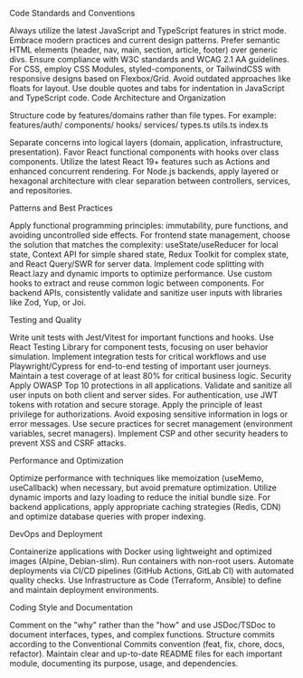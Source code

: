 Code Standards and Conventions

Always utilize the latest JavaScript and TypeScript features in strict mode. Embrace modern practices and current design patterns.
Prefer semantic HTML elements (header, nav, main, section, article, footer) over generic divs. Ensure compliance with W3C standards and WCAG 2.1 AA guidelines.
For CSS, employ CSS Modules, styled-components, or TailwindCSS with responsive designs based on Flexbox/Grid. Avoid outdated approaches like floats for layout.
Use double quotes and tabs for indentation in JavaScript and TypeScript code.
Code Architecture and Organization

Structure code by features/domains rather than file types. For example:
features/auth/
    components/
    hooks/
    services/
    types.ts
    utils.ts
    index.ts
    
Separate concerns into logical layers (domain, application, infrastructure, presentation).
Favor React functional components with hooks over class components. Utilize the latest React 19+ features such as Actions and enhanced concurrent rendering.
For Node.js backends, apply layered or hexagonal architecture with clear separation between controllers, services, and repositories.

Patterns and Best Practices

Apply functional programming principles: immutability, pure functions, and avoiding uncontrolled side effects.
For frontend state management, choose the solution that matches the complexity: useState/useReducer for local state, Context API for simple shared state, Redux Toolkit for complex state, and React Query/SWR for server data.
Implement code splitting with React.lazy and dynamic imports to optimize performance.
Use custom hooks to extract and reuse common logic between components.
For backend APIs, consistently validate and sanitize user inputs with libraries like Zod, Yup, or Joi.

Testing and Quality

Write unit tests with Jest/Vitest for important functions and hooks. Use React Testing Library for component tests, focusing on user behavior simulation.
Implement integration tests for critical workflows and use Playwright/Cypress for end-to-end testing of important user journeys.
Maintain a test coverage of at least 80% for critical business logic.
Security
Apply OWASP Top 10 protections in all applications. Validate and sanitize all user inputs on both client and server sides.
For authentication, use JWT tokens with rotation and secure storage. Apply the principle of least privilege for authorizations.
Avoid exposing sensitive information in logs or error messages. Use secure practices for secret management (environment variables, secret managers).
Implement CSP and other security headers to prevent XSS and CSRF attacks.

Performance and Optimization

Optimize performance with techniques like memoization (useMemo, useCallback) when necessary, but avoid premature optimization.
Utilize dynamic imports and lazy loading to reduce the initial bundle size.
For backend applications, apply appropriate caching strategies (Redis, CDN) and optimize database queries with proper indexing.

DevOps and Deployment

Containerize applications with Docker using lightweight and optimized images (Alpine, Debian-slim). Run containers with non-root users.
Automate deployments via CI/CD pipelines (GitHub Actions, GitLab CI) with automated quality checks.
Use Infrastructure as Code (Terraform, Ansible) to define and maintain deployment environments.

Coding Style and Documentation

Comment on the "why" rather than the "how" and use JSDoc/TSDoc to document interfaces, types, and complex functions.
Structure commits according to the Conventional Commits convention (feat, fix, chore, docs, refactor).
Maintain clear and up-to-date README files for each important module, documenting its purpose, usage, and dependencies.